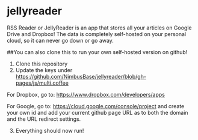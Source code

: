 jellyreader
===========

RSS Reader or JellyReader is an app that stores all your articles on Google Drive and Dropbox! The data is completely self-hosted on your personal cloud, so it can never go down or go away.

##You can also clone this to run your own self-hosted version on github!

1. Clone this repository
2. Update the keys under https://github.com/NimbusBase/jellyreader/blob/gh-pages/js/multi.coffee

For Dropbox, go to: https://www.dropbox.com/developers/apps

For Google, go to: https://cloud.google.com/console/project and create your own id and add your current github page URL as to both the domain and the URL redirect settings.

3. Everything should now run!
